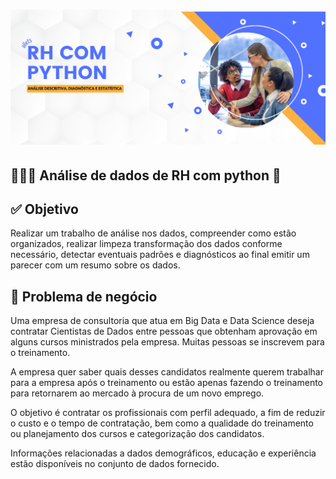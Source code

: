 # ![](https://github.com/alletsc/analise_rh/blob/main/capa_projetos.png?raw=true)

## **🧑🏽‍💼 Análise de dados de RH com python 🐍**

## ✅ **Objetivo**

Realizar um trabalho de análise nos dados, compreender como estão organizados, realizar limpeza transformação dos dados conforme necessário, detectar eventuais padrões e diagnósticos ao final emitir um parecer com um resumo sobre os dados.

## 🚨 **Problema de negócio**

Uma empresa de consultoria que atua em Big Data e Data Science deseja contratar Cientistas de Dados entre pessoas que obtenham aprovação em alguns cursos ministrados pela empresa. Muitas pessoas se inscrevem para o treinamento.

A empresa quer saber quais desses candidatos realmente querem trabalhar para a empresa após o treinamento ou estão apenas fazendo o treinamento para retornarem ao mercado à procura de um novo emprego.

O objetivo é contratar os profissionais com perfil adequado, a fim de reduzir o custo e o tempo de contratação, bem como a qualidade do treinamento ou planejamento dos cursos e categorização dos candidatos.

Informações relacionadas a dados demográficos, educação e experiência estão disponíveis no conjunto de dados fornecido.
